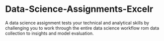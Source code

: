 # Data-Science-Assignments-Excelr
A data science assignment tests your technical and analytical skills by challenging you to work through the entire data science workflow rom data collection to insights and model evaluation.

